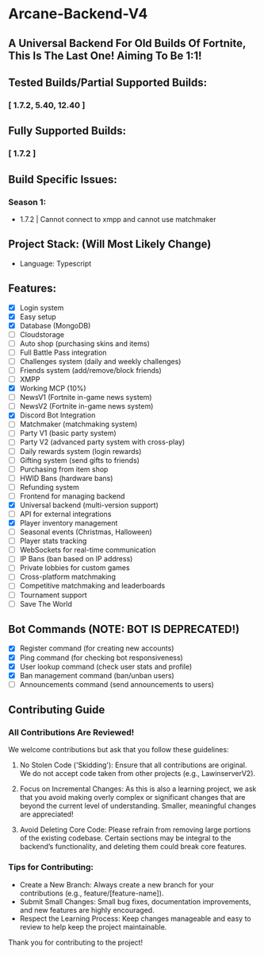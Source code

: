 # Arcane-Backend-V4  
## A Universal Backend For Old Builds Of Fortnite, This Is The Last One! Aiming To Be 1:1!

## Tested Builds/Partial Supported Builds:
### [ 1.7.2, 5.40, 12.40 ]
## Fully Supported Builds:
### [ 1.7.2 ]
## Build Specific Issues:
### Season 1:
- 1.7.2 | Cannot connect to xmpp and cannot use matchmaker

## Project Stack: (Will Most Likely Change)
- Language: Typescript

## Features:
- [x] Login system  
- [x] Easy setup  
- [x] Database (MongoDB)
- [ ] Cloudstorage
- [ ] Auto shop (purchasing skins and items)  
- [ ] Full Battle Pass integration  
- [ ] Challenges system (daily and weekly challenges)  
- [ ] Friends system (add/remove/block friends)  
- [ ] XMPP  
- [x] Working MCP (10%)
- [ ] NewsV1 (Fortnite in-game news system) 
- [ ] NewsV2 (Fortnite in-game news system)  
- [x] Discord Bot Integration  
- [ ] Matchmaker (matchmaking system)  
- [ ] Party V1 (basic party system)  
- [ ] Party V2 (advanced party system with cross-play)  
- [ ] Daily rewards system (login rewards)  
- [ ] Gifting system (send gifts to friends)  
- [ ] Purchasing from item shop  
- [ ] HWID Bans (hardware bans)  
- [ ] Refunding system  
- [ ] Frontend for managing backend  
- [x] Universal backend (multi-version support)  
- [ ] API for external integrations  
- [x] Player inventory management  
- [ ] Seasonal events (Christmas, Halloween)  
- [ ] Player stats tracking 
- [ ] WebSockets for real-time communication
- [ ] IP Bans (ban based on IP address) 
- [ ] Private lobbies for custom games  
- [ ] Cross-platform matchmaking  
- [ ] Competitive matchmaking and leaderboards  
- [ ] Tournament support
- [ ] Save The World

## Bot Commands (NOTE: BOT IS DEPRECATED!)
- [x] Register command (for creating new accounts)  
- [x] Ping command (for checking bot responsiveness)  
- [x] User lookup command (check user stats and profile)  
- [x] Ban management command (ban/unban users)  
- [ ] Announcements command (send announcements to users)

## Contributing Guide

### All Contributions Are Reviewed!  
We welcome contributions but ask that you follow these guidelines:

1. No Stolen Code ('Skidding'): Ensure that all contributions are original. We do not accept code taken from other projects (e.g., LawinserverV2).

2. Focus on Incremental Changes: As this is also a learning project, we ask that you avoid making overly complex or significant changes that are beyond the current level of understanding. Smaller, meaningful changes are appreciated!

3. Avoid Deleting Core Code: Please refrain from removing large portions of the existing codebase. Certain sections may be integral to the backend’s functionality, and deleting them could break core features.

### Tips for Contributing:  
- Create a New Branch: Always create a new branch for your contributions (e.g., feature/[feature-name]).  
- Submit Small Changes: Small bug fixes, documentation improvements, and new features are highly encouraged.  
- Respect the Learning Process: Keep changes manageable and easy to review to help keep the project maintainable.

Thank you for contributing to the project!